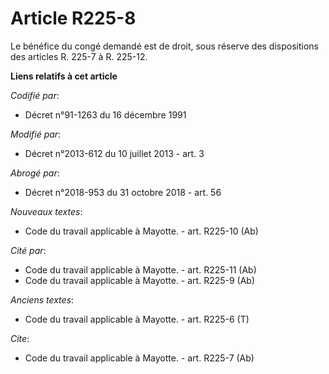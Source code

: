 # Article R225-8

Le bénéfice du congé demandé est de droit, sous réserve des dispositions des articles R. 225-7 à R. 225-12.

**Liens relatifs à cet article**

_Codifié par_:

  - Décret n°91-1263 du 16 décembre 1991

_Modifié par_:

  - Décret n°2013-612 du 10 juillet 2013 - art. 3

_Abrogé par_:

  - Décret n°2018-953 du 31 octobre 2018 - art. 56

_Nouveaux textes_:

  - Code du travail applicable à Mayotte. - art. R225-10 (Ab)

_Cité par_:

  - Code du travail applicable à Mayotte. - art. R225-11 (Ab)
  - Code du travail applicable à Mayotte. - art. R225-9 (Ab)

_Anciens textes_:

  - Code du travail applicable à Mayotte. - art. R225-6 (T)

_Cite_:

  - Code du travail applicable à Mayotte. - art. R225-7 (Ab)
